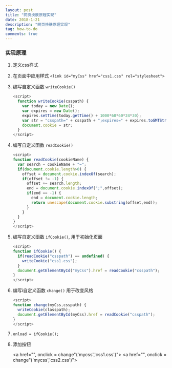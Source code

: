 ```yaml
---
layout: post
title: "网页换肤原理实现"
date: 2018-1-21
description: "网页换肤原理实现"
tag: how-to-do
comments: true
---
```


### 实现原理

1. 定义css样式

2. 在页面中应用样式
`<link id="myCss" href="css1.css" rel="stylesheet">`

3. 编写自定义函数 `writeCookie()`

    ```js
    <script>
      function writeCookie(csspath) {
        var today = new Date();
        var expires = new Date();
        expires.setTime(today.getTime() + 1000*60*60*24*30);
        var str = "csspath=" + csspath + ";expires=" + expires.toGMTString() + ";";
        document.cookie = str;
      }
    </script>
    ```

4. 编写自定义函数 `readCookie()`

    ```js
    <script>
    function readCookie(cookieName) {
      var search = cookieName + "=";
      if(document.cookie.length>0) {
        offset = document.cookie.indexOf(search);
        if(offset != -1) {
          offset += search.length;
          end = document.cookie.indexOf(";",offset);
          if(end == -1) {
            end = document.cookie.length;
            return unescape(document.cookie.substring(offset,end));
          }
        }
      }
    }
    </script>
    ```

5. 编写自定义函数 `ifCookie()`, 用于初始化页面

    ```js
    <script>
    function ifCookie() {
      if(readCookie("csspath") == undefined) {
        writeCookie("css1.css");
      }
      document.getElementById("myCss").href = readCookie("csspath");
    }
    </script>
    ```

6. 编写i自定义函数 `change()` 用于改变风格

    ```js
    <script>
    function change(myCss,csspath) {
      writeCookie(classpath);
      document.getElementById(myCss).href = readCookie("csspath");
    }
    </script>
    ```

7. `onload = ifCookie();`

8. 添加按钮

    <a href="", onclick = change"('mycss','css1.css')">
    <a href="", onclick = change"('mycss','css2.css')">
